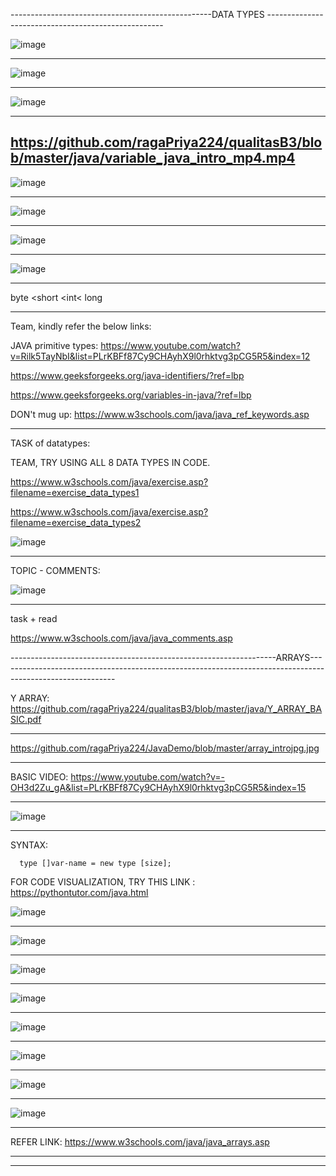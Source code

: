 --------------------------------------------------DATA TYPES ----------------------------------------------------

![image](https://github.com/ragaPriya224/JavaDemo/assets/90038032/34020559-fcae-41a1-b2bd-d38018a4b614)

------------------------------------------------------------------------------------------------------

![image](https://github.com/ragaPriya224/JavaDemo/assets/90038032/194e6c13-92d8-4dbf-9dc5-ea66b592e554)

------------------------------------------------------------------------------------------------------

![image](https://github.com/ragaPriya224/JavaDemo/assets/90038032/6be11bc2-311b-4320-8d8f-a3850d90a8fa)

------------------------------------------------------------------------------------------------------

https://github.com/ragaPriya224/qualitasB3/blob/master/java/variable_java_intro_mp4.mp4
----------------------------------------------------------------------------------------------------------

![image](https://github.com/ragaPriya224/JavaDemo/assets/90038032/dd743b70-da08-43d8-8c33-769a0b3299c2)

------------------------------------------------------------------------------------------------------

![image](https://github.com/ragaPriya224/JavaDemo/assets/90038032/69cb8152-f25e-45b3-bd9d-320b21a50b8b)

------------------------------------------------------------------------------------------------------

![image](https://github.com/ragaPriya224/JavaDemo/assets/90038032/29e78a76-29dd-4c7f-b283-c333debc174b)

------------------------------------------------------------------------------------------------------

![image](https://github.com/ragaPriya224/JavaDemo/assets/90038032/ac8ec613-f9d9-458b-9f72-1bdeef7f899b)

------------------------------------------------------------------------------------------------------

byte <short <int< long 

-----------------------------------------------------------------------------------------------------------

Team, kindly refer the below links:

JAVA primitive types: https://www.youtube.com/watch?v=Rilk5TayNbI&list=PLrKBFf87Cy9CHAyhX9l0rhktvg3pCG5R5&index=12

https://www.geeksforgeeks.org/java-identifiers/?ref=lbp

https://www.geeksforgeeks.org/variables-in-java/?ref=lbp

DON't mug up: https://www.w3schools.com/java/java_ref_keywords.asp

---------------------------------------------------------------------------------------------------------------

TASK of datatypes:

TEAM, TRY USING ALL 8 DATA TYPES IN CODE. 

https://www.w3schools.com/java/exercise.asp?filename=exercise_data_types1

https://www.w3schools.com/java/exercise.asp?filename=exercise_data_types2

![image](https://github.com/ragaPriya224/JavaDemo/assets/90038032/61b34b11-d952-4d5f-9990-af5f02f557f2)

------------------------------------------------------------------------------------------------------

TOPIC - COMMENTS:

![image](https://github.com/ragaPriya224/JavaDemo/assets/90038032/d6fabd61-f895-42d2-9c39-cb9287a5773a)

------------------------------------------------------------------------------------------------------

task + read

https://www.w3schools.com/java/java_comments.asp

------------------------------------------------------------------ARRAYS-----------------------------------------------------------------------------------------------------------

Y ARRAY: https://github.com/ragaPriya224/qualitasB3/blob/master/java/Y_ARRAY_BASIC.pdf

------------------------------------------------------------------------------------------------------

https://github.com/ragaPriya224/JavaDemo/blob/master/array_introjpg.jpg

-------------------------------------------------------------------------------------------------------

BASIC VIDEO: https://www.youtube.com/watch?v=-OH3d2Zu_gA&list=PLrKBFf87Cy9CHAyhX9l0rhktvg3pCG5R5&index=15

------------------------------------------------------------------------------------------------------

![image](https://github.com/ragaPriya224/JavaDemo/assets/90038032/2b21a879-084c-46c2-9bb4-fd3c8fd6fe4d)

------------------------------------------------------------------------------------------------------

SYNTAX:      

      type []var-name = new type [size];
      
FOR CODE VISUALIZATION, TRY THIS LINK :  https://pythontutor.com/java.html

![image](https://github.com/ragaPriya224/JavaDemo/assets/90038032/2f0c4dca-5bee-47db-bbe8-207d7b49f191)

----------------------------------------------------------------------------------------------------

![image](https://github.com/ragaPriya224/JavaDemo/assets/90038032/240ec56a-6837-42fb-b9a1-17fd86370953)

----------------------------------------------------------------------------------------------------

![image](https://github.com/ragaPriya224/JavaDemo/assets/90038032/b25b1297-b44f-4ad2-ba49-95e4c4ab5fdc)

----------------------------------------------------------------------------------------------------

![image](https://github.com/ragaPriya224/JavaDemo/assets/90038032/082c9241-42e5-42b7-99d6-742f53347038)

----------------------------------------------------------------------------------------------------

![image](https://github.com/ragaPriya224/JavaDemo/assets/90038032/f0440356-058b-43ec-b007-4a88b013d502)

----------------------------------------------------------------------------------------------------

![image](https://github.com/ragaPriya224/JavaDemo/assets/90038032/f5cc7586-6faa-4fc8-b47d-565853798de7)

----------------------------------------------------------------------------------------------------

![image](https://github.com/ragaPriya224/JavaDemo/assets/90038032/9b50eaae-cd53-4b4d-91d2-2cb7d90d910f)

----------------------------------------------------------------------------------------------------

![image](https://github.com/ragaPriya224/JavaDemo/assets/90038032/8eaf420c-db3f-4a0f-b86f-3de94be98471)

----------------------------------------------------------------------------------------------------

REFER LINK: https://www.w3schools.com/java/java_arrays.asp

----------------------------------------------------------------------------------------------------

















----------------------------------------------------------------------------------------------------------------------------------------------------------------------------

